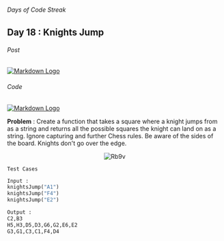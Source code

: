 ###### Days of Code Streak 
## Day 18 : Knights Jump

###### Post
[![Markdown Logo](https://img.shields.io/badge/LinkedIn-0077B5?style=for-the-badge&logo=linkedin&logoColor=white)](https://www.linkedin.com/posts/mustbemustak_daysofcode-vitbhopalgaming-20daysofcode-activity-7024312490230452224-tls1?utm_source=share&utm_medium=member_desktop)

###### Code
[![Markdown Logo](https://img.shields.io/badge/JavaScript-323330?style=for-the-badge&logo=javascript&logoColor=F7DF1E)](https://github.com/Mus1ak/20DaysofCode/blob/main/Days/Day%2018/Day18.js)

**Problem** :  Create a function that takes a square where a knight jumps from as a string and returns all the possible squares the knight can land on as a string. Ignore capturing and further Chess rules. Be aware of the sides of the board. Knights don't go over the edge.

<p align="center"><img src="https://user-images.githubusercontent.com/109837813/214806526-79ef301c-419f-4748-ab78-7fe4d27e012f.gif" alt="Rb9v"></p>


```Test Cases```

```python
Input : 
knightsJump("A1")
knightsJump("F4")
knightsJump("E2")

Output :
C2,B3
H5,H3,D5,D3,G6,G2,E6,E2
G3,G1,C3,C1,F4,D4
``` 


